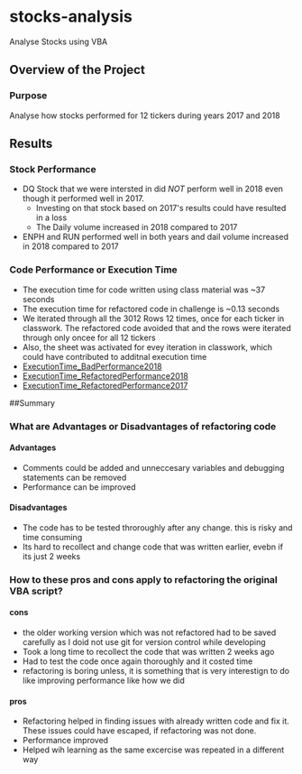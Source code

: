 # stocks-analysis
Analyse Stocks using VBA

## Overview of the Project
### Purpose
Analyse how stocks performed for 12 tickers during years 2017 and 2018

## Results 
### Stock Performance
-  DQ Stock that we were intersted in did *NOT* perform well in 2018 even though it performed well in 2017.  
    - Investing on that stock based on 2017's results could have resulted in a loss
    - The Daily volume increased in 2018 compared to 2017
- ENPH and RUN performed well in both years and dail volume increased in 2018 compared to 2017

### Code Performance or Execution Time 
- The execution time for code written using class material was ~37 seconds
- The execution time for refactored code in challenge is ~0.13 seconds
- We iterated  through all the 3012 Rows 12 times, once for each ticker in classwork. The refactored code avoided that and the rows were iterated through only oncee for all 12 tickers
- Also, the sheet was activated for evey iteration in classwork, which could have contributed to additnal execution time
- [ExecutionTime_BadPerformance2018](Resources/VBA_Classwork_withBadPerformance.png)
- [ExecutionTime_RefactoredPerformance2018](Resources/VBA_Challenge_2018.png)
- [ExecutionTime_RefactoredPerformance2017](Resources/VBA_Challenge_2017.png)

##Summary 
### What are Advantages or Disadvantages of refactoring code
#### Advantages
- Comments could be added and unneccesary variables and debugging statements can be removed 
- Performance can be improved 
#### Disadvantages 
- The code has to be tested throroughly after any change. this is risky and time consuming 
- Its hard to recollect and change code that was written earlier, evebn if its just 2 weeks

### How to these pros and cons apply to refactoring the original VBA script?
#### cons
- the older working version which was not refactored had to be saved carefully as I doid not use git for version control while developing 
- Took a long time to recollect the code that was written 2 weeks ago
- Had to test the code once again thoroughly and it costed time
- refactoring is boring unless, it is something that is very interestign to do like improving performance like how we did
#### pros
- Refactoring helped in finding issues with already written code and fix it. These issues could have escaped, if refactoring was not done. 
- Performance improved 
- Helped wih learning as the same excercise was repeated in a different way



